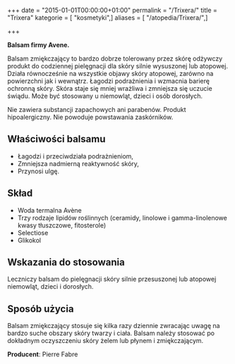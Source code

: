 +++
date = "2015-01-01T00:00:00+01:00"
permalink = "/Trixera/"
title = "Trixera"
kategorie = [ "kosmetyki",]
aliases = [ "/atopedia/Trixera/",]

+++

**Balsam firmy Avene.**

Balsam zmiękczający to bardzo dobrze tolerowany przez skórę odżywczy produkt do codziennej pielęgnacji dla skóry silnie wysuszonej lub atopowej. Działa równocześnie na wszystkie objawy skóry atopowej, zarówno na powierzchni jak i wewnątrz. Łagodzi podrażnienia i wzmacnia barierę ochronną skóry. Skóra staje się mniej wrażliwa i zmniejsza się uczucie świądu. Może być stosowany u niemowląt, dzieci i osób dorosłych.

Nie zawiera substancji zapachowych ani parabenów. Produkt hipoalergiczny. Nie powoduje powstawania zaskórników.

Właściwości balsamu
-------------------

-   Łagodzi i przeciwdziała podrażnieniom,
-   Zmniejsza nadmierną reaktywność skóry,
-   Przynosi ulgę.

Skład
-----

-   Woda termalna Avène
-   Trzy rodzaje lipidów roślinnych (ceramidy, linolowe i gamma-linolenowe kwasy tłuszczowe, fitosterole)
-   Selectiose
-   Glikokol

Wskazania do stosowania
-----------------------

Leczniczy balsam do pielęgnacji skóry silnie przesuszonej lub atopowej niemowląt, dzieci i dorosłych.

Sposób użycia
-------------

Balsam zmiękczający stosuje się kilka razy dziennie zwracając uwagę na bardzo suche obszary skóry twarzy i ciała. Balsam należy stosować po dokładnym oczyszczeniu skóry żelem lub płynem i zmiękczającym.

**Producent**: Pierre Fabre
